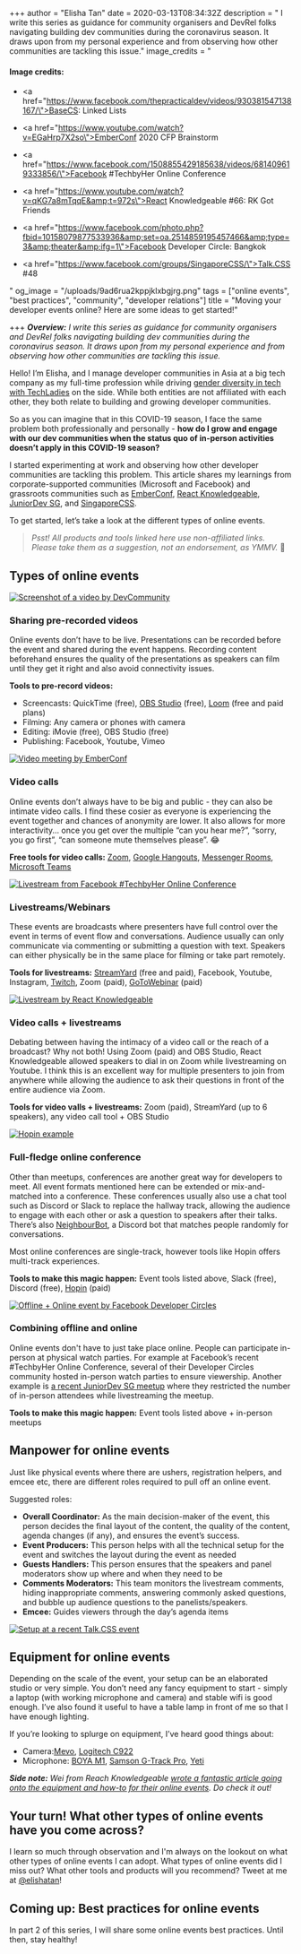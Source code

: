+++
author = "Elisha Tan"
date = 2020-03-13T08:34:32Z
description = " I write this series as guidance for community organisers and DevRel folks navigating building dev communities during the coronavirus season. It draws upon from my personal experience and from observing how other communities are tackling this issue."
image_credits = "<h4>Image credits:</h4><ul><li><p><a href=\"https://www.facebook.com/thepracticaldev/videos/930381547138167/\">BaseCS: Linked Lists</a></p></li><li><p><a href=\"https://www.youtube.com/watch?v=EGaHrp7X2so\">EmberConf 2020 CFP Brainstorm</a></p></li><li><p><a href=\"https://www.facebook.com/1508855429185638/videos/681409619333856/\">Facebook #TechbyHer Online Conference</a></p></li><li><p><a href=\"https://www.youtube.com/watch?v=qKG7a8mTqqE&amp;t=972s\">React Knowledgeable #66: RK Got Friends</a></p></li><li><p><a href=\"https://www.facebook.com/photo.php?fbid=10158079877533936&amp;set=oa.2514859195457466&amp;type=3&amp;theater&amp;ifg=1\">Facebook Developer Circle: Bangkok</a></p></li><li><p><a href=\"https://www.facebook.com/groups/SingaporeCSS/\">Talk.CSS #48</a></p></li></ul>"
og_image = "/uploads/9ad6rua2kppjklxbgjrg.png"
tags = ["online events", "best practices", "community", "developer relations"]
title = "Moving your developer events online? Here are some ideas to get started!"

+++
**_Overview:_** _I write this series as guidance for community organisers and DevRel folks navigating building dev communities during the coronavirus season. It draws upon from my personal experience and from observing how other communities are tackling this issue._

Hello! I’m Elisha, and I manage developer communities in Asia at a big tech company as my full-time profession while driving [gender diversity in tech with TechLadies](http://www.techladies.co/) on the side. While both entities are not affiliated with each other, they both relate to building and growing developer communities.

So as you can imagine that in this COVID-19 season, I face the same problem both professionally and personally - **how do I grow and engage with our dev communities when the status quo of in-person activities doesn’t apply in this COVID-19 season?**

I started experimenting at work and observing how other developer communities are tackling this problem. This article shares my learnings from corporate-supported communities (Microsoft and Facebook) and grassroots communities such as [EmberConf](http://emberconf.com/), [React Knowledgeable](https://reactknowledgeable.org/), [JuniorDev SG](https://juniordev.sg/), and [SingaporeCSS](https://singaporecss.github.io/).

To get started, let’s take a look at the different types of online events.

> _Psst! All products and tools linked here use non-affiliated links. Please take them as a suggestion, not an endorsement, as YMMV._ 🙌

## Types of online events

[![Screenshot of a video by DevCommunity](https://res.cloudinary.com/practicaldev/image/fetch/s--0lmBhfcw--/c_limit%2Cf_auto%2Cfl_progressive%2Cq_auto%2Cw_880/https://dev-to-uploads.s3.amazonaws.com/i/nke1y1loein48un1qoa1.png)](https://res.cloudinary.com/practicaldev/image/fetch/s--0lmBhfcw--/c_limit%2Cf_auto%2Cfl_progressive%2Cq_auto%2Cw_880/https://dev-to-uploads.s3.amazonaws.com/i/nke1y1loein48un1qoa1.png)

### Sharing pre-recorded videos

Online events don’t have to be live. Presentations can be recorded before the event and shared during the event happens. Recording content beforehand ensures the quality of the presentations as speakers can film until they get it right and also avoid connectivity issues.

**Tools to pre-record videos:**

* Screencasts: QuickTime (free), [OBS Studio](https://obsproject.com/) (free), [Loom](https://www.loom.com/) (free and paid plans)
* Filming: Any camera or phones with camera
* Editing: iMovie (free), OBS Studio (free)
* Publishing: Facebook, Youtube, Vimeo

[![Video meeting by EmberConf](https://res.cloudinary.com/practicaldev/image/fetch/s--jvG9_Ws6--/c_limit%2Cf_auto%2Cfl_progressive%2Cq_auto%2Cw_880/https://dev-to-uploads.s3.amazonaws.com/i/4np5bwso7pyu4kshfwdh.png)](https://res.cloudinary.com/practicaldev/image/fetch/s--jvG9_Ws6--/c_limit%2Cf_auto%2Cfl_progressive%2Cq_auto%2Cw_880/https://dev-to-uploads.s3.amazonaws.com/i/4np5bwso7pyu4kshfwdh.png)

### Video calls

Online events don’t always have to be big and public - they can also be intimate video calls. I find these cosier as everyone is experiencing the event together and chances of anonymity are lower. It also allows for more interactivity... once you get over the multiple “can you hear me?”, “sorry, you go first”, “can someone mute themselves please”. 😂

**Free tools for video calls:** [Zoom](https://zoom.us/), [Google Hangouts](https://gsuite.google.com/intl/en_sg/products/meet), [Messenger Rooms](https://www.facebook.com/), [Microsoft Teams](https://www.microsoft.com/en-sg/microsoft-365/microsoft-teams/group-chat-software)

[![Livestream from Facebook #TechbyHer Online Conference](https://res.cloudinary.com/practicaldev/image/fetch/s--gW0I4A3a--/c_limit%2Cf_auto%2Cfl_progressive%2Cq_auto%2Cw_880/https://dev-to-uploads.s3.amazonaws.com/i/q3dhbd4dk0hq10jcnacb.png)](https://res.cloudinary.com/practicaldev/image/fetch/s--gW0I4A3a--/c_limit%2Cf_auto%2Cfl_progressive%2Cq_auto%2Cw_880/https://dev-to-uploads.s3.amazonaws.com/i/q3dhbd4dk0hq10jcnacb.png)

### Livestreams/Webinars

These events are broadcasts where presenters have full control over the event in terms of event flow and conversations. Audience usually can only communicate via commenting or submitting a question with text. Speakers can either physically be in the same place for filming or take part remotely.

**Tools for livestreams:** [StreamYard](https://streamyard.com/) (free and paid), Facebook, Youtube, Instagram, [Twitch](https://www.twitch.tv/), Zoom (paid), [GoToWebinar](https://www.gotomeeting.com/webinar) (paid)

[![Livestream by React Knowledgeable](https://res.cloudinary.com/practicaldev/image/fetch/s--rBmkBB6X--/c_limit%2Cf_auto%2Cfl_progressive%2Cq_auto%2Cw_880/https://dev-to-uploads.s3.amazonaws.com/i/pn6h2p1dyiav0lsdl767.png)](https://res.cloudinary.com/practicaldev/image/fetch/s--rBmkBB6X--/c_limit%2Cf_auto%2Cfl_progressive%2Cq_auto%2Cw_880/https://dev-to-uploads.s3.amazonaws.com/i/pn6h2p1dyiav0lsdl767.png)

### Video calls + livestreams

Debating between having the intimacy of a video call or the reach of a broadcast? Why not both! Using Zoom (paid) and OBS Studio, React Knowledgeable allowed speakers to dial in on Zoom while livestreaming on Youtube. I think this is an excellent way for multiple presenters to join from anywhere while allowing the audience to ask their questions in front of the entire audience via Zoom.

**Tools for video valls + livestreams:** Zoom (paid), StreamYard (up to 6 speakers), any video call tool + OBS Studio

[![Hopin example](https://res.cloudinary.com/practicaldev/image/fetch/s--czCLTOST--/c_limit%2Cf_auto%2Cfl_progressive%2Cq_auto%2Cw_880/https://dev-to-uploads.s3.amazonaws.com/i/2v5p7nzkt19xrkv4zsdq.png)](https://res.cloudinary.com/practicaldev/image/fetch/s--czCLTOST--/c_limit%2Cf_auto%2Cfl_progressive%2Cq_auto%2Cw_880/https://dev-to-uploads.s3.amazonaws.com/i/2v5p7nzkt19xrkv4zsdq.png)

### Full-fledge online conference

Other than meetups, conferences are another great way for developers to meet. All event formats mentioned here can be extended or mix-and-matched into a conference. These conferences usually also use a chat tool such as Discord or Slack to replace the hallway track, allowing the audience to engage with each other or ask a question to speakers after their talks. There’s also [NeighbourBot](https://github.com/jvns/discord-neighbourbot), a Discord bot that matches people randomly for conversations.

Most online conferences are single-track, however tools like Hopin offers multi-track experiences.

**Tools to make this magic happen:** Event tools listed above, Slack (free), Discord (free), [Hopin](https://hopin.to/) (paid)

[![Offline + Online event by Facebook Developer Circles](https://res.cloudinary.com/practicaldev/image/fetch/s--QQzcYFKk--/c_limit%2Cf_auto%2Cfl_progressive%2Cq_auto%2Cw_880/https://dev-to-uploads.s3.amazonaws.com/i/78qbonjwdesanic7xjwd.png)](https://res.cloudinary.com/practicaldev/image/fetch/s--QQzcYFKk--/c_limit%2Cf_auto%2Cfl_progressive%2Cq_auto%2Cw_880/https://dev-to-uploads.s3.amazonaws.com/i/78qbonjwdesanic7xjwd.png)

### Combining offline and online

Online events don't have to just take place online. People can participate in-person at physical watch parties. For example at Facebook’s recent #TechbyHer Online Conference, several of their Developer Circles community hosted in-person watch parties to ensure viewership. Another example is [a recent JuniorDev SG meetup](https://www.meetup.com/Junior-Developers-Singapore/events/269002731/) where they restricted the number of in-person attendees while livestreaming the meetup.

**Tools to make this magic happen:** Event tools listed above + in-person meetups

## Manpower for online events

Just like physical events where there are ushers, registration helpers, and emcee etc, there are different roles required to pull off an online event.

Suggested roles:

* **Overall Coordinator:** As the main decision-maker of the event, this person decides the final layout of the content, the quality of the content, agenda changes (if any), and ensures the event’s success.
* **Event Producers:** This person helps with all the technical setup for the event and switches the layout during the event as needed
* **Guests Handlers:** This person ensures that the speakers and panel moderators show up where and when they need to be
* **Comments Moderators:** This team monitors the livestream comments, hiding inappropriate comments, answering commonly asked questions, and bubble up audience questions to the panelists/speakers.
* **Emcee:** Guides viewers through the day’s agenda items

[![Setup at a recent Talk.CSS event](https://res.cloudinary.com/practicaldev/image/fetch/s--4J8rgW5P--/c_limit%2Cf_auto%2Cfl_progressive%2Cq_auto%2Cw_880/https://dev-to-uploads.s3.amazonaws.com/i/e0hxhbvd7va857c7wy0k.png)](https://res.cloudinary.com/practicaldev/image/fetch/s--4J8rgW5P--/c_limit%2Cf_auto%2Cfl_progressive%2Cq_auto%2Cw_880/https://dev-to-uploads.s3.amazonaws.com/i/e0hxhbvd7va857c7wy0k.png)

## Equipment for online events

Depending on the scale of the event, your setup can be an elaborated studio or very simple. You don’t need any fancy equipment to start - simply a laptop (with working microphone and camera) and stable wifi is good enough. I’ve also found it useful to have a table lamp in front of me so that I have enough lighting.

If you’re looking to splurge on equipment, I’ve heard good things about:

* Camera:[Mevo](https://mevo.com/), [Logitech C922](https://www.logitech.com/en-sg/product/c922-pro-stream-webcam)
* Microphone: [BOYA M1](http://www.boya-mic.com/lavaliermicrophones/BY-M1.html), [Samson G-Track Pro](http://www.samsontech.com/samson/products/microphones/usb-microphones/gtrackpro/), [Yeti](https://www.bluedesigns.com/products/yeti/)

**_Side note:_** _Wei from Reach Knowledgeable_ [_wrote a fantastic article going onto the equipment and how-to for their online events_](https://aworkinprogress.dev/video-recording-and-live-streaming-for-rk/)_. Do check it out!_

## Your turn! What other types of online events have you come across?

I learn so much through observation and I'm always on the lookout on what other types of online events I can adopt. What types of online events did I miss out? What other tools and products will you recommend? Tweet at me at [@elishatan](https://twitter.com/elishatan)!

## Coming up: Best practices for online events

In part 2 of this series, I will share some online events best practices. Until then, stay healthy!